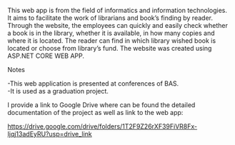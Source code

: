 This web app is from the field of informatics and information technologies. It aims to facilitate the work of librarians and book’s finding by reader. Through the website, the employees can quickly and easily check whether a book is in the library, whether it is available, in how many copies and where it is located. The reader can find in which library wished book is located or choose from library’s fund. The website was created using ASP.NET CORE WEB APP.

Notes

-This web application is presented at conferences of BAS.                    
-It is used as a graduation project.

I provide a link to Google Drive where can be found the detailed documentation of the project as well as link to the web app:

https://drive.google.com/drive/folders/1T2F9Z26rXF39FiVR8Fx-Ijqj13adEyRU?usp=drive_link

